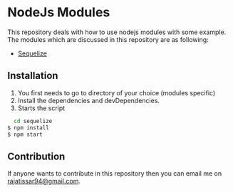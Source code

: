 # NodeJs Modules

This repository deals with how to use nodejs modules with some example. The modules which are discussed in this repository are as following:

- [Sequelize](http://docs.sequelizejs.com/manual/getting-started.html)

## Installation

1. You first needs to go to directory of your choice (modules specific)
2. Install the dependencies and devDependencies.
3. Starts the script

```sh
  cd sequelize
$ npm install
$ npm start
```

## Contribution

If anyone wants to contribute in this repository then you can email me on rajatissar94@gmail.com.
